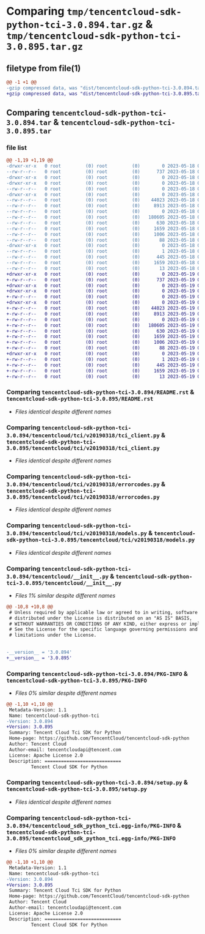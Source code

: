# Comparing `tmp/tencentcloud-sdk-python-tci-3.0.894.tar.gz` & `tmp/tencentcloud-sdk-python-tci-3.0.895.tar.gz`

## filetype from file(1)

```diff
@@ -1 +1 @@
-gzip compressed data, was "dist/tencentcloud-sdk-python-tci-3.0.894.tar", last modified: Thu May 18 00:37:44 2023, max compression
+gzip compressed data, was "dist/tencentcloud-sdk-python-tci-3.0.895.tar", last modified: Fri May 19 03:01:07 2023, max compression
```

## Comparing `tencentcloud-sdk-python-tci-3.0.894.tar` & `tencentcloud-sdk-python-tci-3.0.895.tar`

### file list

```diff
@@ -1,19 +1,19 @@
-drwxr-xr-x   0 root         (0) root         (0)        0 2023-05-18 00:37:44.000000 tencentcloud-sdk-python-tci-3.0.894/
--rw-r--r--   0 root         (0) root         (0)      737 2023-05-18 00:37:44.000000 tencentcloud-sdk-python-tci-3.0.894/README.rst
-drwxr-xr-x   0 root         (0) root         (0)        0 2023-05-18 00:37:44.000000 tencentcloud-sdk-python-tci-3.0.894/tencentcloud/
-drwxr-xr-x   0 root         (0) root         (0)        0 2023-05-18 00:37:44.000000 tencentcloud-sdk-python-tci-3.0.894/tencentcloud/tci/
--rw-r--r--   0 root         (0) root         (0)        0 2023-05-18 00:37:44.000000 tencentcloud-sdk-python-tci-3.0.894/tencentcloud/tci/__init__.py
-drwxr-xr-x   0 root         (0) root         (0)        0 2023-05-18 00:37:44.000000 tencentcloud-sdk-python-tci-3.0.894/tencentcloud/tci/v20190318/
--rw-r--r--   0 root         (0) root         (0)    44023 2023-05-18 00:37:44.000000 tencentcloud-sdk-python-tci-3.0.894/tencentcloud/tci/v20190318/tci_client.py
--rw-r--r--   0 root         (0) root         (0)     8913 2023-05-18 00:37:44.000000 tencentcloud-sdk-python-tci-3.0.894/tencentcloud/tci/v20190318/errorcodes.py
--rw-r--r--   0 root         (0) root         (0)        0 2023-05-18 00:37:44.000000 tencentcloud-sdk-python-tci-3.0.894/tencentcloud/tci/v20190318/__init__.py
--rw-r--r--   0 root         (0) root         (0)   180605 2023-05-18 00:37:44.000000 tencentcloud-sdk-python-tci-3.0.894/tencentcloud/tci/v20190318/models.py
--rw-r--r--   0 root         (0) root         (0)      630 2023-05-18 00:37:44.000000 tencentcloud-sdk-python-tci-3.0.894/tencentcloud/__init__.py
--rw-r--r--   0 root         (0) root         (0)     1659 2023-05-18 00:37:44.000000 tencentcloud-sdk-python-tci-3.0.894/PKG-INFO
--rw-r--r--   0 root         (0) root         (0)     1006 2023-05-18 00:37:44.000000 tencentcloud-sdk-python-tci-3.0.894/setup.py
--rw-r--r--   0 root         (0) root         (0)       88 2023-05-18 00:37:44.000000 tencentcloud-sdk-python-tci-3.0.894/setup.cfg
-drwxr-xr-x   0 root         (0) root         (0)        0 2023-05-18 00:37:44.000000 tencentcloud-sdk-python-tci-3.0.894/tencentcloud_sdk_python_tci.egg-info/
--rw-r--r--   0 root         (0) root         (0)        1 2023-05-18 00:37:44.000000 tencentcloud-sdk-python-tci-3.0.894/tencentcloud_sdk_python_tci.egg-info/dependency_links.txt
--rw-r--r--   0 root         (0) root         (0)      445 2023-05-18 00:37:44.000000 tencentcloud-sdk-python-tci-3.0.894/tencentcloud_sdk_python_tci.egg-info/SOURCES.txt
--rw-r--r--   0 root         (0) root         (0)     1659 2023-05-18 00:37:44.000000 tencentcloud-sdk-python-tci-3.0.894/tencentcloud_sdk_python_tci.egg-info/PKG-INFO
--rw-r--r--   0 root         (0) root         (0)       13 2023-05-18 00:37:44.000000 tencentcloud-sdk-python-tci-3.0.894/tencentcloud_sdk_python_tci.egg-info/top_level.txt
+drwxr-xr-x   0 root         (0) root         (0)        0 2023-05-19 03:01:07.000000 tencentcloud-sdk-python-tci-3.0.895/
+-rw-r--r--   0 root         (0) root         (0)      737 2023-05-19 03:01:07.000000 tencentcloud-sdk-python-tci-3.0.895/README.rst
+drwxr-xr-x   0 root         (0) root         (0)        0 2023-05-19 03:01:07.000000 tencentcloud-sdk-python-tci-3.0.895/tencentcloud/
+drwxr-xr-x   0 root         (0) root         (0)        0 2023-05-19 03:01:07.000000 tencentcloud-sdk-python-tci-3.0.895/tencentcloud/tci/
+-rw-r--r--   0 root         (0) root         (0)        0 2023-05-19 03:01:07.000000 tencentcloud-sdk-python-tci-3.0.895/tencentcloud/tci/__init__.py
+drwxr-xr-x   0 root         (0) root         (0)        0 2023-05-19 03:01:07.000000 tencentcloud-sdk-python-tci-3.0.895/tencentcloud/tci/v20190318/
+-rw-r--r--   0 root         (0) root         (0)    44023 2023-05-19 03:01:07.000000 tencentcloud-sdk-python-tci-3.0.895/tencentcloud/tci/v20190318/tci_client.py
+-rw-r--r--   0 root         (0) root         (0)     8913 2023-05-19 03:01:07.000000 tencentcloud-sdk-python-tci-3.0.895/tencentcloud/tci/v20190318/errorcodes.py
+-rw-r--r--   0 root         (0) root         (0)        0 2023-05-19 03:01:07.000000 tencentcloud-sdk-python-tci-3.0.895/tencentcloud/tci/v20190318/__init__.py
+-rw-r--r--   0 root         (0) root         (0)   180605 2023-05-19 03:01:07.000000 tencentcloud-sdk-python-tci-3.0.895/tencentcloud/tci/v20190318/models.py
+-rw-r--r--   0 root         (0) root         (0)      630 2023-05-19 03:01:07.000000 tencentcloud-sdk-python-tci-3.0.895/tencentcloud/__init__.py
+-rw-r--r--   0 root         (0) root         (0)     1659 2023-05-19 03:01:07.000000 tencentcloud-sdk-python-tci-3.0.895/PKG-INFO
+-rw-r--r--   0 root         (0) root         (0)     1006 2023-05-19 03:01:07.000000 tencentcloud-sdk-python-tci-3.0.895/setup.py
+-rw-r--r--   0 root         (0) root         (0)       88 2023-05-19 03:01:07.000000 tencentcloud-sdk-python-tci-3.0.895/setup.cfg
+drwxr-xr-x   0 root         (0) root         (0)        0 2023-05-19 03:01:07.000000 tencentcloud-sdk-python-tci-3.0.895/tencentcloud_sdk_python_tci.egg-info/
+-rw-r--r--   0 root         (0) root         (0)        1 2023-05-19 03:01:07.000000 tencentcloud-sdk-python-tci-3.0.895/tencentcloud_sdk_python_tci.egg-info/dependency_links.txt
+-rw-r--r--   0 root         (0) root         (0)      445 2023-05-19 03:01:07.000000 tencentcloud-sdk-python-tci-3.0.895/tencentcloud_sdk_python_tci.egg-info/SOURCES.txt
+-rw-r--r--   0 root         (0) root         (0)     1659 2023-05-19 03:01:07.000000 tencentcloud-sdk-python-tci-3.0.895/tencentcloud_sdk_python_tci.egg-info/PKG-INFO
+-rw-r--r--   0 root         (0) root         (0)       13 2023-05-19 03:01:07.000000 tencentcloud-sdk-python-tci-3.0.895/tencentcloud_sdk_python_tci.egg-info/top_level.txt
```

### Comparing `tencentcloud-sdk-python-tci-3.0.894/README.rst` & `tencentcloud-sdk-python-tci-3.0.895/README.rst`

 * *Files identical despite different names*

### Comparing `tencentcloud-sdk-python-tci-3.0.894/tencentcloud/tci/v20190318/tci_client.py` & `tencentcloud-sdk-python-tci-3.0.895/tencentcloud/tci/v20190318/tci_client.py`

 * *Files identical despite different names*

### Comparing `tencentcloud-sdk-python-tci-3.0.894/tencentcloud/tci/v20190318/errorcodes.py` & `tencentcloud-sdk-python-tci-3.0.895/tencentcloud/tci/v20190318/errorcodes.py`

 * *Files identical despite different names*

### Comparing `tencentcloud-sdk-python-tci-3.0.894/tencentcloud/tci/v20190318/models.py` & `tencentcloud-sdk-python-tci-3.0.895/tencentcloud/tci/v20190318/models.py`

 * *Files identical despite different names*

### Comparing `tencentcloud-sdk-python-tci-3.0.894/tencentcloud/__init__.py` & `tencentcloud-sdk-python-tci-3.0.895/tencentcloud/__init__.py`

 * *Files 1% similar despite different names*

```diff
@@ -10,8 +10,8 @@
 # Unless required by applicable law or agreed to in writing, software
 # distributed under the License is distributed on an "AS IS" BASIS,
 # WITHOUT WARRANTIES OR CONDITIONS OF ANY KIND, either express or implied.
 # See the License for the specific language governing permissions and
 # limitations under the License.
 
 
-__version__ = '3.0.894'
+__version__ = '3.0.895'
```

### Comparing `tencentcloud-sdk-python-tci-3.0.894/PKG-INFO` & `tencentcloud-sdk-python-tci-3.0.895/PKG-INFO`

 * *Files 0% similar despite different names*

```diff
@@ -1,10 +1,10 @@
 Metadata-Version: 1.1
 Name: tencentcloud-sdk-python-tci
-Version: 3.0.894
+Version: 3.0.895
 Summary: Tencent Cloud Tci SDK for Python
 Home-page: https://github.com/TencentCloud/tencentcloud-sdk-python
 Author: Tencent Cloud
 Author-email: tencentcloudapi@tencent.com
 License: Apache License 2.0
 Description: ============================
         Tencent Cloud SDK for Python
```

### Comparing `tencentcloud-sdk-python-tci-3.0.894/setup.py` & `tencentcloud-sdk-python-tci-3.0.895/setup.py`

 * *Files identical despite different names*

### Comparing `tencentcloud-sdk-python-tci-3.0.894/tencentcloud_sdk_python_tci.egg-info/PKG-INFO` & `tencentcloud-sdk-python-tci-3.0.895/tencentcloud_sdk_python_tci.egg-info/PKG-INFO`

 * *Files 0% similar despite different names*

```diff
@@ -1,10 +1,10 @@
 Metadata-Version: 1.1
 Name: tencentcloud-sdk-python-tci
-Version: 3.0.894
+Version: 3.0.895
 Summary: Tencent Cloud Tci SDK for Python
 Home-page: https://github.com/TencentCloud/tencentcloud-sdk-python
 Author: Tencent Cloud
 Author-email: tencentcloudapi@tencent.com
 License: Apache License 2.0
 Description: ============================
         Tencent Cloud SDK for Python
```

